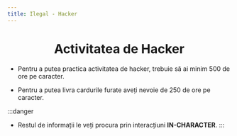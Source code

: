```yaml
---
title: Ilegal - Hacker
---
```


# <span class="title-font"><center>Activitatea de Hacker</center></span>

- Pentru a putea practica activitatea de hacker, trebuie să ai minim 500 de ore pe caracter.

- Pentru a putea livra cardurile furate aveți nevoie de 250 de ore pe caracter.

:::danger
- Restul de informații le veți procura prin interacțiuni **IN-CHARACTER**.
:::